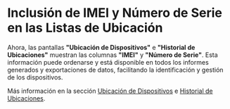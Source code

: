 # Inclusión de IMEI y Número de Serie en las Listas de Ubicación

Ahora, las pantallas **"Ubicación de Dispositivos"** e **"Historial de Ubicaciones"** muestran las columnas **"IMEI"** y **"Número de Serie"**. Esta información puede ordenarse y está disponible en todos los informes generados y exportaciones de datos, facilitando la identificación y gestión de los dispositivos.

Más información en la sección [Ubicación de Dispositivos](../../portal/ubicacion/ubicacion-de-los-dispositivos.md) e [Historial de Ubicaciones](../../portal/ubicacion/historial-de-ubicacion.md).
